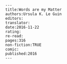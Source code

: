 
    ---
    title:Words are my Matter
    authors:Ursula K. Le Guin
    editors:
    translator:
    date:2016-11-22
    rating:
    re-read:
    pages:316
    non-fiction:TRUE
    comic:
    published:2016
    ---

    